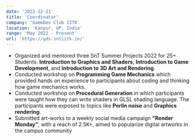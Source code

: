 ```yaml
---
date: '2022-12-21'
title: 'Coordinator'
company: 'GameDev Club IITK'
location: 'Kanpur, UP, India'
range: 'May 2022 - Present'
url: 'https://gds.sntiitk.in/'
---
```


- Organized and mentored three SnT Summer Projects 2022 for 25+ Students. **Introduction to Graphics and Shaders**, **Introduction to Game Development**, and **Introduction to 3D Art and Rendering**.
- Conducted workshop on **Programming Game Mechanics** which provided hands on experience to participants about coding and thinking how game mechanics works.
- Conducted workshop on **Procedural Generation** in which participants were taught how they can write shaders in GLSL shading language. The participants were exposed to topics like **Perlin noise** and **Graphics rendering**.
- Submitted art-works to a weekly social media campaign **"Render Monday"**, with a reach of 2.5K+, aimed to popularize digital artworks in the campus community
